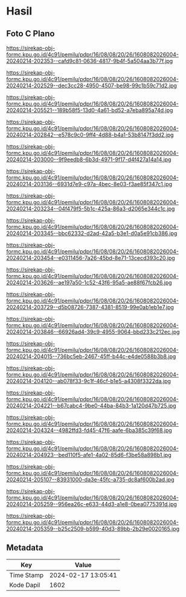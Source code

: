 # Hasil

## Foto C Plano

https://sirekap-obj-formc.kpu.go.id/4c91/pemilu/pdpr/16/08/08/20/26/1608082026004-20240214-202353--cafd9c81-0636-4817-9b4f-5a504aa3b77f.jpg

https://sirekap-obj-formc.kpu.go.id/4c91/pemilu/pdpr/16/08/08/20/26/1608082026004-20240214-202529--dec3cc28-4950-4507-be98-99c1b59c71d2.jpg

https://sirekap-obj-formc.kpu.go.id/4c91/pemilu/pdpr/16/08/08/20/26/1608082026004-20240214-205521--189b58f5-13d0-4a61-bd52-a7eba895a74d.jpg

https://sirekap-obj-formc.kpu.go.id/4c91/pemilu/pdpr/16/08/08/20/26/1608082026004-20240214-202842--e578c9c0-9ff4-4d88-b4a1-53b8147f3dd2.jpg

https://sirekap-obj-formc.kpu.go.id/4c91/pemilu/pdpr/16/08/08/20/26/1608082026004-20240214-203000--9f9eedb8-6b3d-4971-9f17-d4f427a14a14.jpg

https://sirekap-obj-formc.kpu.go.id/4c91/pemilu/pdpr/16/08/08/20/26/1608082026004-20240214-203136--6931d7e9-c97a-4bec-8e03-f3ae85f347c1.jpg

https://sirekap-obj-formc.kpu.go.id/4c91/pemilu/pdpr/16/08/08/20/26/1608082026004-20240214-203234--04f479f5-5b1c-425a-86a3-d2065e344c1c.jpg

https://sirekap-obj-formc.kpu.go.id/4c91/pemilu/pdpr/16/08/08/20/26/1608082026004-20240214-203345--bbc62332-d2ad-42a5-b3e1-d0a5e91cb386.jpg

https://sirekap-obj-formc.kpu.go.id/4c91/pemilu/pdpr/16/08/08/20/26/1608082026004-20240214-203454--e0311456-7a26-45bd-8e71-13cecd393c20.jpg

https://sirekap-obj-formc.kpu.go.id/4c91/pemilu/pdpr/16/08/08/20/26/1608082026004-20240214-203626--ae197a50-1c52-43f6-95a5-ae88f67fcb26.jpg

https://sirekap-obj-formc.kpu.go.id/4c91/pemilu/pdpr/16/08/08/20/26/1608082026004-20240214-203729--d5b08726-7387-4381-8519-99e0ab1eb1e7.jpg

https://sirekap-obj-formc.kpu.go.id/4c91/pemilu/pdpr/16/08/08/20/26/1608082026004-20240214-203846--66926ad4-39c9-4955-9064-bbd233c212ec.jpg

https://sirekap-obj-formc.kpu.go.id/4c91/pemilu/pdpr/16/08/08/20/26/1608082026004-20240214-204015--736bc5eb-2467-45ff-b44c-e4de0588b3b8.jpg

https://sirekap-obj-formc.kpu.go.id/4c91/pemilu/pdpr/16/08/08/20/26/1608082026004-20240214-204120--ab078f33-9c1f-46cf-b1e5-a4308f3322da.jpg

https://sirekap-obj-formc.kpu.go.id/4c91/pemilu/pdpr/16/08/08/20/26/1608082026004-20240214-204221--b67cabc4-9be0-44ba-84b3-1a120d47b725.jpg

https://sirekap-obj-formc.kpu.go.id/4c91/pemilu/pdpr/16/08/08/20/26/1608082026004-20240214-204324--4982ffd3-fd45-47f6-aafe-6ba385c39f68.jpg

https://sirekap-obj-formc.kpu.go.id/4c91/pemilu/pdpr/16/08/08/20/26/1608082026004-20240214-204923--bed110f5-afe1-4a02-85d6-f3be58a898b1.jpg

https://sirekap-obj-formc.kpu.go.id/4c91/pemilu/pdpr/16/08/08/20/26/1608082026004-20240214-205107--83931000-da3e-45fc-a735-dc8af600b2ad.jpg

https://sirekap-obj-formc.kpu.go.id/4c91/pemilu/pdpr/16/08/08/20/26/1608082026004-20240214-205259--956ea26c-e633-44d3-a1e8-0bea0775391d.jpg

https://sirekap-obj-formc.kpu.go.id/4c91/pemilu/pdpr/16/08/08/20/26/1608082026004-20240214-205359--b25c2509-b599-40d3-89bb-2b29e0020165.jpg


## Metadata

| Key        | Value               |
| ---------- | ------------------- |
| Time Stamp | 2024-02-17 13:05:41 |
| Kode Dapil | 1602                |




